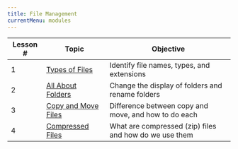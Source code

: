 ```yaml
---
title: File Management
currentMenu: modules
---
```

Lesson # | Topic | Objective
-----|-----|------------------
1 | [Types of Files](1/) | Identify file names, types, and extensions 
2 | [All About Folders](2/) | Change the display of folders and rename folders
3 | [Copy and Move Files](3/) | Difference between copy and move, and how to do each
4 | [Compressed Files](4/) | What are compressed (zip) files and how do we use them
